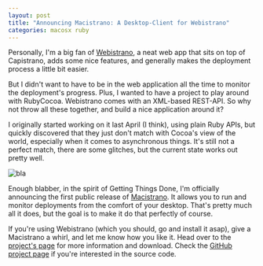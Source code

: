```yaml
---
layout: post
title: "Announcing Macistrano: A Desktop-Client for Webistrano"
categories: macosx ruby
---
```

Personally, I'm a big fan of [Webistrano](http://labs.peritor.com/webistrano), a neat web app that sits on top of Capistrano, adds some nice features, and generally makes the deployment process a little bit easier.

But I didn't want to have to be in the web application all the time to monitor the deployment's progress. Plus, I wanted to have a project to play around with RubyCocoa. Webistrano comes with an XML-based REST-API. So why not throw all these together, and build a nice application around it?

I originally started working on it last April (I think), using plain Ruby APIs, but quickly discovered that they just don't match with Cocoa's view of the world, especially when it comes to asynchronous things. It's still not a perfect match, there are some glitches, but the current state works out pretty well.

![bla](http://img.skitch.com/20090122-fwre7cnre6gccfi4feu6mca9r.jpg)

Enough blabber, in the spirit of Getting Things Done, I'm officially announcing the first public release of [Macistrano](http://mattmatt.github.com/macistrano/). It allows you to run and monitor deployments from the comfort of your desktop. That's pretty much all it does, but the goal is to make it do that perfectly of course.

If you're using Webistrano (which you should, go and install it asap), give a Macistrano a whirl, and let me know how you like it. Head over to the [project's page](http://mattmatt.github.com/macistrano) for more information and download. Check the [GitHub project page](https://github.com/mattmatt/macistrano/tree/master) if you're interested in the source code.